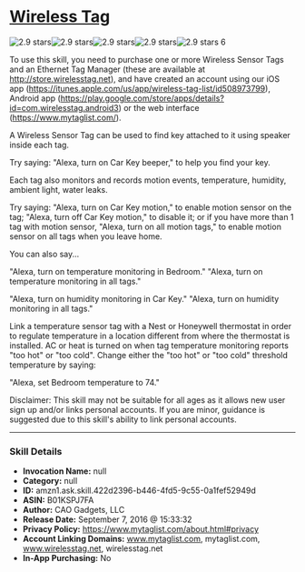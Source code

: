 # [Wireless Tag](http://alexa.amazon.com/#skills/amzn1.ask.skill.422d2396-b446-4fd5-9c55-0a1fef52949d)
![2.9 stars](../../images/ic_star_black_18dp_1x.png)![2.9 stars](../../images/ic_star_black_18dp_1x.png)![2.9 stars](../../images/ic_star_half_black_18dp_1x.png)![2.9 stars](../../images/ic_star_border_black_18dp_1x.png)![2.9 stars](../../images/ic_star_border_black_18dp_1x.png) 6

To use this skill, you need to purchase one or more Wireless Sensor Tags and an Ethernet Tag Manager (these are available at http://store.wirelesstag.net), and have created an account using our iOS app (https://itunes.apple.com/us/app/wireless-tag-list/id508973799), Android app (https://play.google.com/store/apps/details?id=com.wirelesstag.android3) or the web interface (https://www.mytaglist.com/). 

A Wireless Sensor Tag can be used to find key attached to it using speaker inside each tag. 

Try saying:  "Alexa, turn on Car Key beeper,"  to help you find your key. 

Each tag also monitors and records motion events, temperature, humidity, ambient light, water leaks. 

Try saying: 
"Alexa, turn on Car Key motion," to enable motion sensor on the tag; 
"Alexa, turn off Car Key motion," to disable it; or if you have more than 1 tag with motion sensor, 
"Alexa, turn on all motion tags," to enable motion sensor on all tags when you leave home. 

You can also say...

"Alexa, turn on temperature monitoring in Bedroom."
"Alexa, turn on temperature monitoring in all tags." 

"Alexa, turn on humidity monitoring in Car Key."
"Alexa, turn on humidity monitoring in all tags."

Link a temperature sensor tag with a Nest or Honeywell thermostat in order to regulate temperature in a location different from where the thermostat is installed. AC or heat is turned on when tag temperature monitoring reports "too hot" or "too cold". Change either the "too hot" or "too cold" threshold temperature by saying:

"Alexa, set Bedroom temperature to 74."

Disclaimer:
This skill may not be suitable for all ages as it allows new user sign up and/or links personal accounts. If you are minor, guidance is suggested due to this skill's ability to link personal accounts.

***

### Skill Details

* **Invocation Name:** null
* **Category:** null
* **ID:** amzn1.ask.skill.422d2396-b446-4fd5-9c55-0a1fef52949d
* **ASIN:** B01KSPJ7FA
* **Author:** CAO Gadgets, LLC
* **Release Date:** September 7, 2016 @ 15:33:32
* **Privacy Policy:** https://www.mytaglist.com/about.html#privacy
* **Account Linking Domains:** www.mytaglist.com, mytaglist.com, www.wirelesstag.net, wirelesstag.net
* **In-App Purchasing:** No
